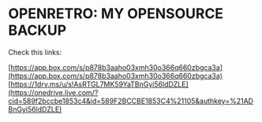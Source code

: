OPENRETRO: MY OPENSOURCE BACKUP
===============================

Check this links:

[https://app.box.com/s/p878b3aaho03xmh30o366q660zbgca3a](https://app.box.com/s/p878b3aaho03xmh30o366q660zbgca3a) 
[https://1drv.ms/u/s!AsRTGL7MK59YaTBnGyi56ldDZLE](https://onedrive.live.com/?cid=589f2bccbe1853c4&id=589F2BCCBE1853C4%21105&authkey=%21ADBnGyi56ldDZLE) 
